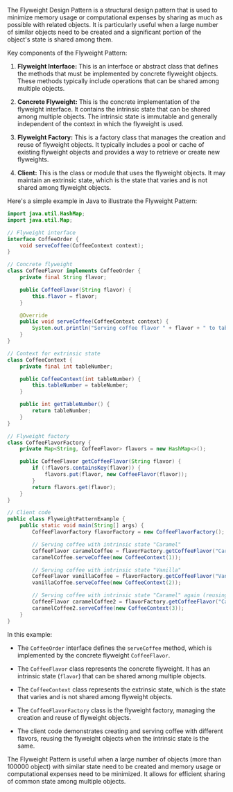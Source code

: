 The Flyweight Design Pattern is a structural design pattern that is used to minimize memory usage or computational expenses by sharing as much as possible with related objects. It is particularly useful when a large number of similar objects need to be created and a significant portion of the object's state is shared among them.

Key components of the Flyweight Pattern:

1. **Flyweight Interface:** This is an interface or abstract class that defines the methods that must be implemented by concrete flyweight objects. These methods typically include operations that can be shared among multiple objects.

2. **Concrete Flyweight:** This is the concrete implementation of the flyweight interface. It contains the intrinsic state that can be shared among multiple objects. The intrinsic state is immutable and generally independent of the context in which the flyweight is used.

3. **Flyweight Factory:** This is a factory class that manages the creation and reuse of flyweight objects. It typically includes a pool or cache of existing flyweight objects and provides a way to retrieve or create new flyweights.

4. **Client:** This is the class or module that uses the flyweight objects. It may maintain an extrinsic state, which is the state that varies and is not shared among flyweight objects.

Here's a simple example in Java to illustrate the Flyweight Pattern:

```java
import java.util.HashMap;
import java.util.Map;

// Flyweight interface
interface CoffeeOrder {
    void serveCoffee(CoffeeContext context);
}

// Concrete flyweight
class CoffeeFlavor implements CoffeeOrder {
    private final String flavor;

    public CoffeeFlavor(String flavor) {
        this.flavor = flavor;
    }

    @Override
    public void serveCoffee(CoffeeContext context) {
        System.out.println("Serving coffee flavor " + flavor + " to table " + context.getTableNumber());
    }
}

// Context for extrinsic state
class CoffeeContext {
    private final int tableNumber;

    public CoffeeContext(int tableNumber) {
        this.tableNumber = tableNumber;
    }

    public int getTableNumber() {
        return tableNumber;
    }
}

// Flyweight factory
class CoffeeFlavorFactory {
    private Map<String, CoffeeFlavor> flavors = new HashMap<>();

    public CoffeeFlavor getCoffeeFlavor(String flavor) {
        if (!flavors.containsKey(flavor)) {
            flavors.put(flavor, new CoffeeFlavor(flavor));
        }
        return flavors.get(flavor);
    }
}

// Client code
public class FlyweightPatternExample {
    public static void main(String[] args) {
        CoffeeFlavorFactory flavorFactory = new CoffeeFlavorFactory();

        // Serving coffee with intrinsic state "Caramel"
        CoffeeFlavor caramelCoffee = flavorFactory.getCoffeeFlavor("Caramel");
        caramelCoffee.serveCoffee(new CoffeeContext(1));

        // Serving coffee with intrinsic state "Vanilla"
        CoffeeFlavor vanillaCoffee = flavorFactory.getCoffeeFlavor("Vanilla");
        vanillaCoffee.serveCoffee(new CoffeeContext(2));

        // Serving coffee with intrinsic state "Caramel" again (reusing flyweight)
        CoffeeFlavor caramelCoffee2 = flavorFactory.getCoffeeFlavor("Caramel");
        caramelCoffee2.serveCoffee(new CoffeeContext(3));
    }
}
```

In this example:

- The `CoffeeOrder` interface defines the `serveCoffee` method, which is implemented by the concrete flyweight `CoffeeFlavor`.

- The `CoffeeFlavor` class represents the concrete flyweight. It has an intrinsic state (`flavor`) that can be shared among multiple objects.

- The `CoffeeContext` class represents the extrinsic state, which is the state that varies and is not shared among flyweight objects.

- The `CoffeeFlavorFactory` class is the flyweight factory, managing the creation and reuse of flyweight objects.

- The client code demonstrates creating and serving coffee with different flavors, reusing the flyweight objects when the intrinsic state is the same.

The Flyweight Pattern is useful when a large number of objects (more than 100000 object) with similar state need to be created and memory usage or computational expenses need to be minimized. It allows for efficient sharing of common state among multiple objects.